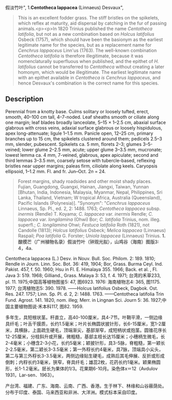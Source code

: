 假淡竹叶",
1.**Centotheca lappacea** (Linnaeus) Desvaux",

> This is an excellent fodder grass. The stiff bristles on the spikelets, which reflex at maturity, aid dispersal by catching in the fur of passing animals.&lt;p&gt;&lt;p&gt;In 1820 Trinius published the name *Centotheca latifolia*, but not as a new combination based on *Holcus latifolius* Osbeck (1757), which should have been the basionym as the earliest legitimate name for the species, but as a replacement name for *Cenchrus lappaceus* Linn'us (1763). The well-known combination *Centotheca latifolia* is therefore illegitimate, because it was nomenclaturally superfluous when published, and the epithet of *H. latifolius* cannot be transferred to *Centotheca* without creating a later homonym, which would be illegitimate. The earliest legitimate name with an epithet available in *Centotheca* *is* *Cenchrus lappaceus*, and hence Desvaux's combination is the correct name for this species.

## Description
Perennial from a knotty base. Culms solitary or loosely tufted, erect, smooth, 40–100 cm tall, 4–7-noded. Leaf sheaths smooth or ciliate along one margin; leaf blades broadly lanceolate, 5–15 × 1–2.5 cm, abaxial surface glabrous with cross veins, adaxial surface glabrous or loosely hispidulous, apex long-attenuate; ligule 1–1.5 mm. Panicle open, 12–25 cm, primary branches up to 15 cm, the spikelets clustered around them; pedicels 2.5–3 mm, slender, pubescent. Spikelets ca. 5 mm, florets 2–3; glumes 3–5-veined; lower glume 2–2.5 mm, acute; upper glume 3–3.5 mm, mucronate; lowest lemma ca. 4 mm, 7-veined, glabrous, apex apiculate; second and third lemmas 3–3.5 mm, coarsely setose with tubercle-based, reflexing bristles near upper margins; paleas firm, ciliolate along keels. Caryopsis ellipsoid, 1–1.2 mm. Fl. and fr. Jun–Oct. 2*n* = 24.

> Forest margins, shady roadsides and other moist shady places. Fujian, Guangdong, Guangxi, Hainan, Jiangxi, Taiwan, Yunnan [Bhutan, India, Indonesia, Malaysia, Myanmar, Nepal, Philippines, Sri Lanka, Thailand, Vietnam; W tropical Africa, Australia (Queensland), Pacific Islands (Polynesia)].
  "Synonym": "*Cenchrus lappaceus* Linnaeus, Sp. Pl., ed. 2, 2: 1488. 1763; *Centotheca lappacea* subsp. *inermis* (Rendle) T. Koyama; *C. lappacea* var. *inermis* Rendle; *C. lappacea* var. *longilamina* (Ohwi) Bor; *C. latifolia* Trinius, nom. illeg. superfl.; *C. longilamina* Ohwi; *Festuca latifolia* Roth (1821), not Candolle (1813); *Holcus latifolius* Osbeck; *Melica lappacea* (Linnaeus) Raspail; *Poa latifolia* G. Forster; *Uniola lappacea* (Linnaeus) Trinius.
**1.酸模芒（广州植物名录）假淡竹叶（钟观光拟），山鸡谷（海南）图版3: 4，4a.**

Centotheca lappacea (L.) Desv. in Nouv. Bull. Soc. Philom. 2: 189. 1810; Rendle in Journ. Linn. Soc. Bot. 36: 419, 1904; Bor, Grass. Burma Ceyl. Ind. Pakist. 457, f. 50. 1960; Hsu in Fl. E. Himalaya 355. 1966; Back. et al. , Fl. Java 3: 519. 1968; Gilliand., Grass. Malaya 3: 53, f. 4. 1971; 台湾的禾草233, pl. 11. 1975;中国高等植物图鉴5: 47, 图6923. 1976: 海南植物志4: 365, 图1175. 1977; 台湾植物志5: 390. 1978. ——Holcus latifolius Osbeck, Dagbok. Ost. Res. 247. 1757; Linn. Sp. Pl. d. 2, 2: 1488. 1763. ——Centotheca latifolia Trin Fund. Agrost. 141. 1820, nom. illeg; Merr. in Lingnan Sci. Journ 5: 36. 1927;中国主要植物图说·禾本科117, 图82. 1959.

多年生，具短根状茎。秆直立，高40-100厘米，具4-7节。叶鞘平滑，一侧边缘具纤毛；叶舌干膜质，长约1.5毫米；叶片长椭圆状披针形，长6-15厘米，宽1-2厘米，具横脉，上面疏生硬毛，顶端渐尖，基部渐窄，成短柄状或抱茎。圆锥花序长12-25厘米，分枝斜升或开展，微粗糙，基部主枝长达15厘米；小穗柄生微毛，长2-4毫米；小穗含2-3小花，长约5毫米；颖披针形，具3-5脉，脊粗糙，第一颖长2-2.5毫米，第二颖长3-3.5毫米；第一外稃长约4毫米，具7脉，顶端具小尖头，第二与第三外稃长3-3.5毫米，两侧边缘贴生硬毛，成熟后其毛伸展、反折或形成倒刺；内稃长约3毫米，狭窄，脊具纤毛；雄蕊2枚，花药长约1毫米。颖果椭圆形，长1-1.2毫米。胚长为果体的1/3。花果期6-10月。染色体x＝12（Avdulov 1931，Lar-sen．1963）。

产台湾、福建、广东、海南、云南、广西、香港。生于林下、林缘和山谷蔽荫处。分布于印度、泰国、马来西亚和非洲、大洋洲。模式标本采自印度。
